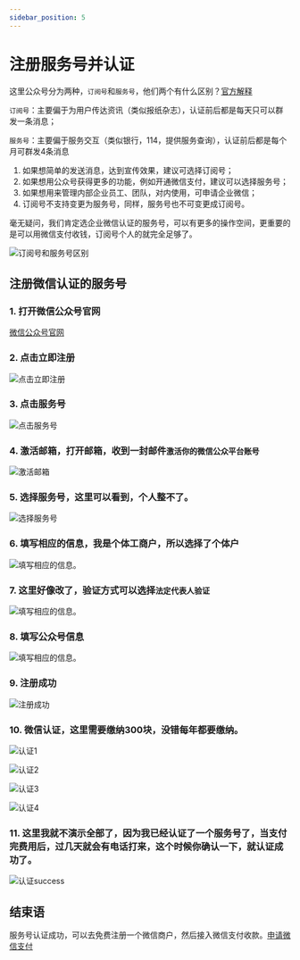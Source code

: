 ```yaml
---
sidebar_position: 5
---
```


# 注册服务号并认证

这里公众号分为两种，`订阅号`和`服务号`，他们两个有什么区别？[官方解释](https://kf.qq.com/faq/120911VrYVrA130805byM32u.html)

`订阅号`：主要偏于为用户传达资讯（类似报纸杂志），认证前后都是每天只可以群发一条消息；

`服务号`：主要偏于服务交互（类似银行，114，提供服务查询），认证前后都是每个月可群发4条消息


1. 如果想简单的发送消息，达到宣传效果，建议可选择订阅号；
2. 如果想用公众号获得更多的功能，例如开通微信支付，建议可以选择服务号；
3. 如果想用来管理内部企业员工、团队，对内使用，可申请企业微信；
4. 订阅号不支持变更为服务号，同样，服务号也不可变更成订阅号。

毫无疑问，我们肯定选企业微信认证的服务号，可以有更多的操作空间，更重要的是可以用微信支付收钱，订阅号个人的就完全足够了。

![订阅号和服务号区别](./img/register/register1.png)




## 注册微信认证的服务号

### 1. 打开微信公众号官网
   
[微信公众号官网](https://mp.weixin.qq.com)

### 2. 点击立即注册
   
![点击立即注册](./img/register/register2.png)

### 3. 点击服务号 
   
![点击服务号](./img/register/register3.png)

### 4. 激活邮箱，打开邮箱，收到一封邮件`激活你的微信公众平台账号 `
   
![激活邮箱](./img/register/register4.png)   

### 5. 选择服务号，这里可以看到，个人整不了。
   
![选择服务号](./img/register/register5.png)   

### 6. 填写相应的信息，我是个体工商户，所以选择了个体户
   
![填写相应的信息。](./img/register/register6.png)     

### 7. 这里好像改了，验证方式可以选择`法定代表人验证`
   
![填写相应的信息。](./img/register/register7.png)       

### 8. 填写公众号信息
   
![填写相应的信息。](./img/register/register8.png)          

### 9. 注册成功

![注册成功](./img/register/register9.png)     

### 10. 微信认证，这里需要缴纳300块，没错每年都要缴纳。

![认证1](./img/register/register10.png)   

![认证2](./img/register/register11.png)  

![认证3](./img/register/register12.png)     
   
![认证4](./img/register/register13.png)     

### 11. 这里我就不演示全部了，因为我已经认证了一个服务号了，当支付完费用后，过几天就会有电话打来，这个时候你确认一下，就认证成功了。

![认证success](./img/register/register14.png)   

## 结束语

服务号认证成功，可以去免费注册一个微信商户，然后接入微信支付收款。[申请微信支付](/docs/wechat-pay/applyment)